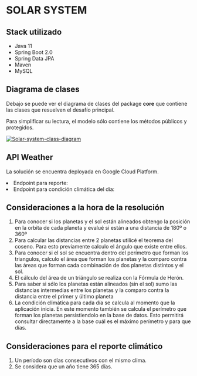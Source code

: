 <h1> SOLAR SYSTEM </h1>

<h2> Stack utilizado </h2>

<ul>
  <li>Java 11</li>
  <li>Spring Boot 2.0</li>
  <li>Spring Data JPA</li>
  <li>Maven</li>
  <li>MySQL</li>
</ul>

<h2> Diagrama de clases </h2>
<p> Debajo se puede ver el diagrama de clases del package <strong>core</strong> que contiene las clases que resuelven el desafío principal. </p>
<p> Para simplificar su lectura, el modelo sólo contiene los métodos públicos y protegidos. </p>

<a href='https://postimg.cc/XZbKxPK1' target='_blank'><img src='https://i.postimg.cc/fb3HWnVs/Solar-system-class-diagram.png' border='0' alt='Solar-system-class-diagram'/></a>

<h2>API Weather</h2>

La solución se encuentra deployada en Google Cloud Platform.

<li>Endpoint para reporte: </li>

<li>Endpoint para condición climática del día: </li>

<h2>Consideraciones a la hora de la resolución</h2>
<ol>
    <li>Para conocer si los planetas y el sol están alineados obtengo la posición en la orbita de cada planeta y evalué si están a una distancia de 180º o 360º </li>
    <li>Para calcular las distancias entre 2 planetas utilicé el teorema del coseno. Para esto previamente calculo el ángulo que existe entre ellos.</li>
    <li>Para conocer si el sol se encuentra dentro del perímetro que forman los triangulos, calculo el área que forman los planetas y la comparo contra las áreas que forman cada combinación de dos planetas distintos y el sol.</li>
    <li>El cálculo del área de un triángulo se realiza con la Fórmula de Herón.</li>
    <li>Para saber si sólo los planetas están alineados (sin el sol) sumo las distancias intermedias entre los planetas y la comparo contra la distancia entre el primer y último planeta </li>
  <li> La condición climática para cada día se calcula al momento que la aplicación inicia. En este momento también se calcula el perímetro que forman los planetas persistiendolo en la base de datos. Esto permitirá consultar directamente a la base cuál es el máximo perímetro y para que días. </li>
</ol>

<h2>Consideraciones para el reporte climático</h2>
<ol>
  <li> Un período son días consecutivos con el mismo clima. </li>
  <li> Se considera que un año tiene 365 días. </li>
</ol>
